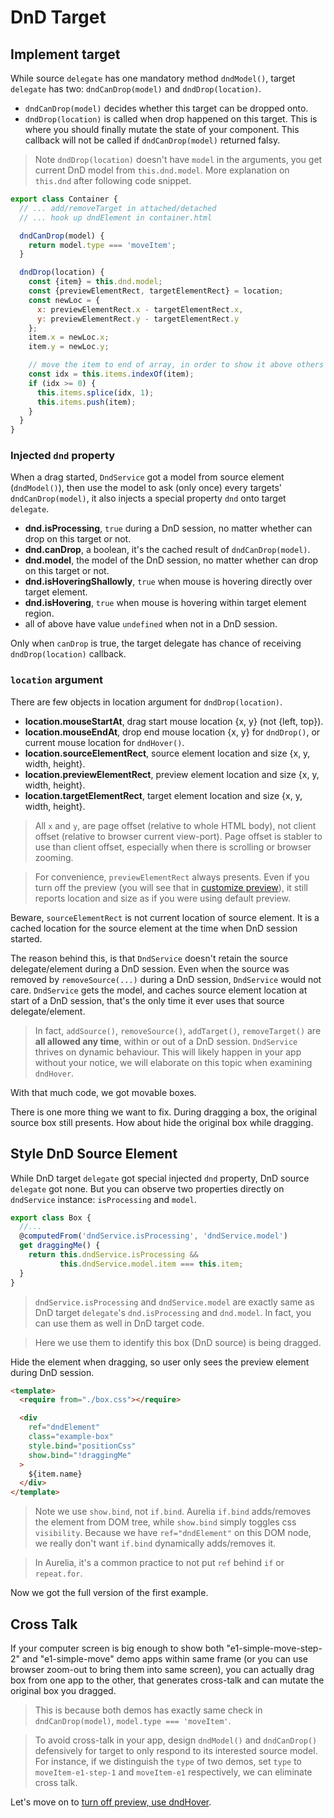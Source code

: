 # DnD Target

## Implement target

While source `delegate` has one mandatory method `dndModel()`, target `delegate` has two: `dndCanDrop(model)` and `dndDrop(location)`.

* `dndCanDrop(model)` decides whether this target can be dropped onto.
* `dndDrop(location)` is called when drop happened on this target. This is where you should finally mutate the state of your component. This callback will not be called if `dndCanDrop(model)` returned falsy.

> Note `dndDrop(location)` doesn't have `model` in the arguments, you get current DnD model from `this.dnd.model`. More explanation on `this.dnd` after following code snippet.

```javascript
export class Container {
  // ... add/removeTarget in attached/detached
  // ... hook up dndElement in container.html

  dndCanDrop(model) {
    return model.type === 'moveItem';
  }

  dndDrop(location) {
    const {item} = this.dnd.model;
    const {previewElementRect, targetElementRect} = location;
    const newLoc = {
      x: previewElementRect.x - targetElementRect.x,
      y: previewElementRect.y - targetElementRect.y
    };
    item.x = newLoc.x;
    item.y = newLoc.y;

    // move the item to end of array, in order to show it above others
    const idx = this.items.indexOf(item);
    if (idx >= 0) {
      this.items.splice(idx, 1);
      this.items.push(item);
    }
  }
}
```

### Injected `dnd` property

When a drag started, `DndService` got a model from source element (`dndModel()`), then use the model to ask (only once) every targets' `dndCanDrop(model)`, it also injects a special property `dnd` onto target `delegate`.

* __dnd.isProcessing__, `true` during a DnD session, no matter whether can drop on this target or not.
* __dnd.canDrop__, a boolean, it's the cached result of `dndCanDrop(model)`.
* __dnd.model__, the model of the DnD session, no matter whether can drop on this target or not.
* __dnd.isHoveringShallowly__, `true` when mouse is hovering directly over target element.
* __dnd.isHovering__, `true` when mouse is hovering within target element region.
* all of above have value `undefined` when not in a DnD session.

Only when `canDrop` is true, the target delegate has chance of receiving `dndDrop(location)` callback.

### `location` argument

There are few objects in location argument for `dndDrop(location)`.

* __location.mouseStartAt__, drag start mouse location {x, y} (not {left, top}).
* __location.mouseEndAt__, drop end mouse location {x, y} for `dndDrop()`, or current mouse location for `dndHover()`.
* __location.sourceElementRect__, source element location and size {x, y, width, height}.
* __location.previewElementRect__, preview element location and size {x, y, width, height}.
* __location.targetElementRect__, target element location and size {x, y, width, height}.

> All `x` and `y`, are page offset (relative to whole HTML body), not client offset (relative to browser current view-port). Page offset is stabler to use than client offset, especially when there is scrolling or browser zooming.

> For convenience, `previewElementRect` always presents. Even if you turn off the preview (you will see that in [customize preview](#/customise-preview)), it still reports location and size as if you were using default preview.

Beware, `sourceElementRect` is not current location of source element. It is a cached location for the source element at the time when DnD session started.

The reason behind this, is that `DndService` doesn't retain the source delegate/element during a DnD session. Even when the source was removed by `removeSource(...)` during a DnD session, `DndService` would not care. `DndService` gets the model, and caches source element location at start of a DnD session, that's the only time it ever uses that source delegate/element.

> In fact, `addSource()`, `removeSource()`, `addTarget()`, `removeTarget()` are **all allowed any time**, within or out of a DnD session. `DndService` thrives on dynamic behaviour. This will likely happen in your app without your notice, we will elaborate on this topic when examining `dndHover`.

With that much code, we got movable boxes.

<compose view-model="../examples/e1-simple-move-step-2/index"></compose>

There is one more thing we want to fix. During dragging a box, the original source box still presents. How about hide the original box while dragging.

## Style DnD Source Element

While DnD target `delegate` got special injected `dnd` property, DnD source `delegate` got none. But you can observe two properties directly on `dndService` instance: `isProcessing` and `model`.

```javascript
export class Box {
  //...
  @computedFrom('dndService.isProcessing', 'dndService.model')
  get draggingMe() {
    return this.dndService.isProcessing &&
           this.dndService.model.item === this.item;
  }
}
```

> `dndService.isProcessing` and `dndService.model` are exactly same as DnD target `delegate`'s `dnd.isProcessing` and `dnd.model`. In fact, you can use them as well in DnD target code.

> Here we use them to identify this box (DnD source) is being dragged.

Hide the element when dragging, so user only sees the preview element during DnD session.

```html
<template>
  <require from="./box.css"></require>

  <div
    ref="dndElement"
    class="example-box"
    style.bind="positionCss"
    show.bind="!draggingMe"
  >
    ${item.name}
  </div>
</template>
```

> Note we use `show.bind`, not `if.bind`. Aurelia `if.bind` adds/removes the element from DOM tree, while `show.bind` simply toggles css `visibility`. Because we have `ref="dndElement"` on this DOM node, we really don't want `if.bind` dynamically adds/removes it.

> In Aurelia, it's a common practice to not put `ref` behind `if` or `repeat.for`.

Now we got the full version of the first example.

<compose view-model="../examples/e1-simple-move/index"></compose>

## Cross Talk

If your computer screen is big enough to show both "e1-simple-move-step-2" and "e1-simple-move" demo apps within same frame (or you can use browser zoom-out to bring them into same screen), you can actually drag box from one app to the other, that generates cross-talk and can mutate the original box you dragged.

> This is because both demos has exactly same check in `dndCanDrop(model)`, `model.type === 'moveItem'`.

> To avoid cross-talk in your app, design `dndModel()` and `dndCanDrop()` defensively for target to only respond to its interested source model. For instance, if we distinguish the `type` of two demos, set `type` to `moveItem-e1-step-1` and `moveItem-e1` respectively, we can eliminate cross talk.

Let's move on to [turn off preview, use dndHover](#/turn-off-preview-use-hover).
